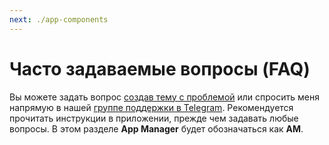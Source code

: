 ```yaml
---
next: ./app-components
---
```


# Часто задаваемые вопросы (FAQ)

Вы можете задать вопрос [создав тему с проблемой](https://github.com/MuntashirAkon/AppManager/issues/new) или спросить меня напрямую в нашей [группе поддержки в Telegram](https://t.me/AppManagerAndroid). Рекомендуется прочитать инструкции в приложении, прежде чем задавать любые вопросы. В этом разделе **App Manager** будет обозначаться как **AM**.
